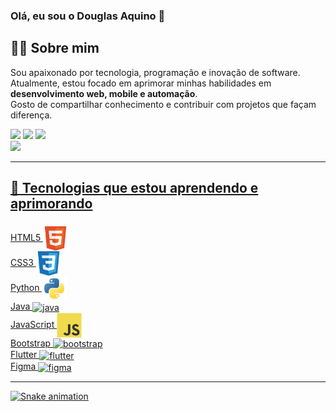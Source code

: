 ### Olá, eu sou o Douglas Aquino 👋

## 👨‍💻 Sobre mim  
Sou apaixonado por tecnologia, programação e inovação de software.  
Atualmente, estou focado em aprimorar minhas habilidades em **desenvolvimento web, mobile e automação**.  
Gosto de compartilhar conhecimento e contribuir com projetos que façam diferença.

<div> 
  <a href="https://www.instagram.com/douglas_a_m/" target="_blank"><img src="https://img.shields.io/badge/-Instagram-%23E4405F?style=for-the-badge&logo=instagram&logoColor=white" target="_blank"></a>
  <a href = "mailto:douglasaquino817@gmail.com"><img src="https://img.shields.io/badge/-Gmail-%23333?style=for-the-badge&logo=gmail&logoColor=white" target="_blank"></a>
  <a href="https://www.linkedin.com/in/douglasamoreno/" target="_blank"><img src="https://img.shields.io/badge/-LinkedIn-%230077B5?style=for-the-badge&logo=linkedin&logoColor=white" target="_blank"></a> 
</div> 

<div>
  <a href="https://github.com/DouglasAquino">
  <img height="180em" src="https://github-readme-stats.vercel.app/api?username=DouglasAquino&show_icons=true&theme=cobalt&include_all_commits=true&count_private=true"/>
</div>
  
---

## 🚀 Tecnologias que estou aprendendo e aprimorando

###  
HTML5 <img align="center" height="40" alt="html5" width="40" src="https://raw.githubusercontent.com/devicons/devicon/master/icons/html5/html5-original.svg">  
CSS3 <img align="center" height="40" alt="css3" width="40" src="https://raw.githubusercontent.com/devicons/devicon/master/icons/css3/css3-original.svg">  
Python <img align="center" height="40" alt="python" width="40" src="https://raw.githubusercontent.com/devicons/devicon/master/icons/python/python-original.svg">  
Java <img align="center" height="40" alt="java" width="40" src="https://cdn.jsdelivr.net/gh/devicons/devicon/icons/java/java-original.svg">  
JavaScript <img align="center" height="40" alt="javascript" width="40" src="https://raw.githubusercontent.com/devicons/devicon/master/icons/javascript/javascript-original.svg">  
Bootstrap <img align="center" height="40" alt="bootstrap" width="40" src="https://cdn.jsdelivr.net/gh/devicons/devicon/icons/bootstrap/bootstrap-original.svg">  
Flutter <img align="center" height="40" alt="flutter" width="40" src="https://cdn.jsdelivr.net/gh/devicons/devicon/icons/flutter/flutter-original.svg">  
Figma <img align="center" height="40" alt="figma" width="40" src="https://cdn.jsdelivr.net/gh/devicons/devicon/icons/figma/figma-original.svg">  

---

![Snake animation](https://github.com/DouglasAquino/DouglasAquino/blob/output/github-contribution-grid-snake.svg)
